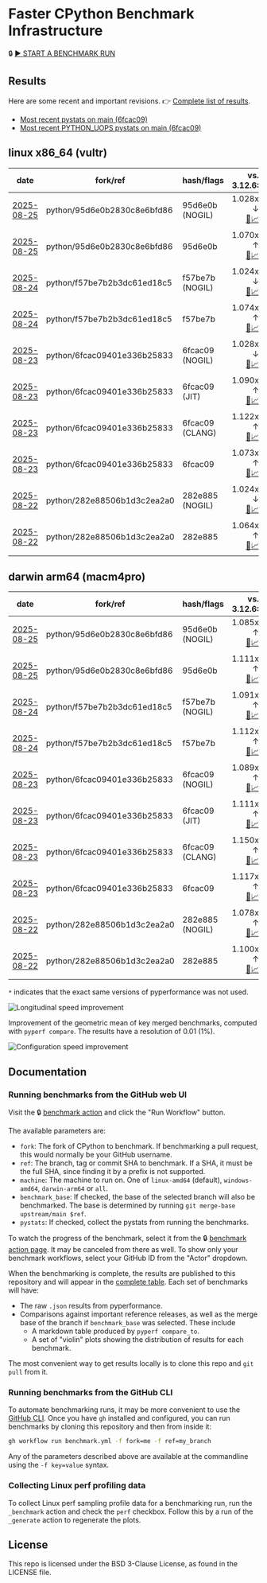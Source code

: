 # Faster CPython Benchmark Infrastructure

🔒 [▶️ START A BENCHMARK RUN](../../actions/workflows/benchmark.yml)

## Results

Here are some recent and important revisions. 👉 [Complete list of results](RESULTS.md).

<!-- START table -->
- [Most recent  pystats on main (6fcac09)](results/bm-20250823-3.15.0a0-6fcac09/bm-20250823-vultr-x86_64-python-6fcac09401e336b25833-3.15.0a0-6fcac09-pystats.md)
- [Most recent PYTHON_UOPS pystats on main (6fcac09)](results/bm-20250823-3.15.0a0-6fcac09-PYTHON_UOPS/bm-20250823-vultr-x86_64-python-6fcac09401e336b25833-3.15.0a0-6fcac09-pystats.md)

## linux x86_64 (vultr)
| date | fork/ref | hash/flags | vs. 3.12.6: | vs. 3.13.0rc2: | vs. base: |
| --- | --- | --- | ---: | ---: | ---: |
| [2025-08-25](results/bm-20250825-3.15.0a0-95d6e0b-NOGIL) | python/95d6e0b2830c8e6bfd86 | 95d6e0b (NOGIL) | 1.028x ↓<br>[📄](results/bm-20250825-3.15.0a0-95d6e0b-NOGIL/bm-20250825-vultr-x86_64-python-95d6e0b2830c8e6bfd86-3.15.0a0-95d6e0b-vs-3.12.6.md)[📈](results/bm-20250825-3.15.0a0-95d6e0b-NOGIL/bm-20250825-vultr-x86_64-python-95d6e0b2830c8e6bfd86-3.15.0a0-95d6e0b-vs-3.12.6.svg) | 1.061x ↓<br>[📄](results/bm-20250825-3.15.0a0-95d6e0b-NOGIL/bm-20250825-vultr-x86_64-python-95d6e0b2830c8e6bfd86-3.15.0a0-95d6e0b-vs-3.13.0rc2.md)[📈](results/bm-20250825-3.15.0a0-95d6e0b-NOGIL/bm-20250825-vultr-x86_64-python-95d6e0b2830c8e6bfd86-3.15.0a0-95d6e0b-vs-3.13.0rc2.svg) | 1.097x ↓<br>[📄](results/bm-20250825-3.15.0a0-95d6e0b-NOGIL/bm-20250825-vultr-x86_64-python-95d6e0b2830c8e6bfd86-3.15.0a0-95d6e0b-vs-base.md)[📈](results/bm-20250825-3.15.0a0-95d6e0b-NOGIL/bm-20250825-vultr-x86_64-python-95d6e0b2830c8e6bfd86-3.15.0a0-95d6e0b-vs-base.svg)[🧠](results/bm-20250825-3.15.0a0-95d6e0b-NOGIL/bm-20250825-vultr-x86_64-python-95d6e0b2830c8e6bfd86-3.15.0a0-95d6e0b-vs-base-mem.svg) |
| [2025-08-25](results/bm-20250825-3.15.0a0-95d6e0b) | python/95d6e0b2830c8e6bfd86 | 95d6e0b | 1.070x ↑<br>[📄](results/bm-20250825-3.15.0a0-95d6e0b/bm-20250825-vultr-x86_64-python-95d6e0b2830c8e6bfd86-3.15.0a0-95d6e0b-vs-3.12.6.md)[📈](results/bm-20250825-3.15.0a0-95d6e0b/bm-20250825-vultr-x86_64-python-95d6e0b2830c8e6bfd86-3.15.0a0-95d6e0b-vs-3.12.6.svg) | 1.034x ↑<br>[📄](results/bm-20250825-3.15.0a0-95d6e0b/bm-20250825-vultr-x86_64-python-95d6e0b2830c8e6bfd86-3.15.0a0-95d6e0b-vs-3.13.0rc2.md)[📈](results/bm-20250825-3.15.0a0-95d6e0b/bm-20250825-vultr-x86_64-python-95d6e0b2830c8e6bfd86-3.15.0a0-95d6e0b-vs-3.13.0rc2.svg) |  |
| [2025-08-24](results/bm-20250824-3.15.0a0-f57be7b-NOGIL) | python/f57be7b2b3dc61ed18c5 | f57be7b (NOGIL) | 1.024x ↓<br>[📄](results/bm-20250824-3.15.0a0-f57be7b-NOGIL/bm-20250824-vultr-x86_64-python-f57be7b2b3dc61ed18c5-3.15.0a0-f57be7b-vs-3.12.6.md)[📈](results/bm-20250824-3.15.0a0-f57be7b-NOGIL/bm-20250824-vultr-x86_64-python-f57be7b2b3dc61ed18c5-3.15.0a0-f57be7b-vs-3.12.6.svg) | 1.057x ↓<br>[📄](results/bm-20250824-3.15.0a0-f57be7b-NOGIL/bm-20250824-vultr-x86_64-python-f57be7b2b3dc61ed18c5-3.15.0a0-f57be7b-vs-3.13.0rc2.md)[📈](results/bm-20250824-3.15.0a0-f57be7b-NOGIL/bm-20250824-vultr-x86_64-python-f57be7b2b3dc61ed18c5-3.15.0a0-f57be7b-vs-3.13.0rc2.svg) | 1.097x ↓<br>[📄](results/bm-20250824-3.15.0a0-f57be7b-NOGIL/bm-20250824-vultr-x86_64-python-f57be7b2b3dc61ed18c5-3.15.0a0-f57be7b-vs-base.md)[📈](results/bm-20250824-3.15.0a0-f57be7b-NOGIL/bm-20250824-vultr-x86_64-python-f57be7b2b3dc61ed18c5-3.15.0a0-f57be7b-vs-base.svg)[🧠](results/bm-20250824-3.15.0a0-f57be7b-NOGIL/bm-20250824-vultr-x86_64-python-f57be7b2b3dc61ed18c5-3.15.0a0-f57be7b-vs-base-mem.svg) |
| [2025-08-24](results/bm-20250824-3.15.0a0-f57be7b) | python/f57be7b2b3dc61ed18c5 | f57be7b | 1.074x ↑<br>[📄](results/bm-20250824-3.15.0a0-f57be7b/bm-20250824-vultr-x86_64-python-f57be7b2b3dc61ed18c5-3.15.0a0-f57be7b-vs-3.12.6.md)[📈](results/bm-20250824-3.15.0a0-f57be7b/bm-20250824-vultr-x86_64-python-f57be7b2b3dc61ed18c5-3.15.0a0-f57be7b-vs-3.12.6.svg) | 1.038x ↑<br>[📄](results/bm-20250824-3.15.0a0-f57be7b/bm-20250824-vultr-x86_64-python-f57be7b2b3dc61ed18c5-3.15.0a0-f57be7b-vs-3.13.0rc2.md)[📈](results/bm-20250824-3.15.0a0-f57be7b/bm-20250824-vultr-x86_64-python-f57be7b2b3dc61ed18c5-3.15.0a0-f57be7b-vs-3.13.0rc2.svg) |  |
| [2025-08-23](results/bm-20250823-3.15.0a0-6fcac09-NOGIL) | python/6fcac09401e336b25833 | 6fcac09 (NOGIL) | 1.028x ↓<br>[📄](results/bm-20250823-3.15.0a0-6fcac09-NOGIL/bm-20250823-vultr-x86_64-python-6fcac09401e336b25833-3.15.0a0-6fcac09-vs-3.12.6.md)[📈](results/bm-20250823-3.15.0a0-6fcac09-NOGIL/bm-20250823-vultr-x86_64-python-6fcac09401e336b25833-3.15.0a0-6fcac09-vs-3.12.6.svg) | 1.060x ↓<br>[📄](results/bm-20250823-3.15.0a0-6fcac09-NOGIL/bm-20250823-vultr-x86_64-python-6fcac09401e336b25833-3.15.0a0-6fcac09-vs-3.13.0rc2.md)[📈](results/bm-20250823-3.15.0a0-6fcac09-NOGIL/bm-20250823-vultr-x86_64-python-6fcac09401e336b25833-3.15.0a0-6fcac09-vs-3.13.0rc2.svg) | 1.099x ↓<br>[📄](results/bm-20250823-3.15.0a0-6fcac09-NOGIL/bm-20250823-vultr-x86_64-python-6fcac09401e336b25833-3.15.0a0-6fcac09-vs-base.md)[📈](results/bm-20250823-3.15.0a0-6fcac09-NOGIL/bm-20250823-vultr-x86_64-python-6fcac09401e336b25833-3.15.0a0-6fcac09-vs-base.svg)[🧠](results/bm-20250823-3.15.0a0-6fcac09-NOGIL/bm-20250823-vultr-x86_64-python-6fcac09401e336b25833-3.15.0a0-6fcac09-vs-base-mem.svg) |
| [2025-08-23](results/bm-20250823-3.15.0a0-6fcac09-JIT) | python/6fcac09401e336b25833 | 6fcac09 (JIT) | 1.090x ↑<br>[📄](results/bm-20250823-3.15.0a0-6fcac09-JIT/bm-20250823-vultr-x86_64-python-6fcac09401e336b25833-3.15.0a0-6fcac09-vs-3.12.6.md)[📈](results/bm-20250823-3.15.0a0-6fcac09-JIT/bm-20250823-vultr-x86_64-python-6fcac09401e336b25833-3.15.0a0-6fcac09-vs-3.12.6.svg) | 1.054x ↑<br>[📄](results/bm-20250823-3.15.0a0-6fcac09-JIT/bm-20250823-vultr-x86_64-python-6fcac09401e336b25833-3.15.0a0-6fcac09-vs-3.13.0rc2.md)[📈](results/bm-20250823-3.15.0a0-6fcac09-JIT/bm-20250823-vultr-x86_64-python-6fcac09401e336b25833-3.15.0a0-6fcac09-vs-3.13.0rc2.svg) | 1.014x ↑<br>[📄](results/bm-20250823-3.15.0a0-6fcac09-JIT/bm-20250823-vultr-x86_64-python-6fcac09401e336b25833-3.15.0a0-6fcac09-vs-base.md)[📈](results/bm-20250823-3.15.0a0-6fcac09-JIT/bm-20250823-vultr-x86_64-python-6fcac09401e336b25833-3.15.0a0-6fcac09-vs-base.svg)[🧠](results/bm-20250823-3.15.0a0-6fcac09-JIT/bm-20250823-vultr-x86_64-python-6fcac09401e336b25833-3.15.0a0-6fcac09-vs-base-mem.svg) |
| [2025-08-23](results/bm-20250823-3.15.0a0-6fcac09-CLANG) | python/6fcac09401e336b25833 | 6fcac09 (CLANG) | 1.122x ↑<br>[📄](results/bm-20250823-3.15.0a0-6fcac09-CLANG/bm-20250823-vultr-x86_64-python-6fcac09401e336b25833-3.15.0a0-6fcac09-vs-3.12.6.md)[📈](results/bm-20250823-3.15.0a0-6fcac09-CLANG/bm-20250823-vultr-x86_64-python-6fcac09401e336b25833-3.15.0a0-6fcac09-vs-3.12.6.svg) | 1.085x ↑<br>[📄](results/bm-20250823-3.15.0a0-6fcac09-CLANG/bm-20250823-vultr-x86_64-python-6fcac09401e336b25833-3.15.0a0-6fcac09-vs-3.13.0rc2.md)[📈](results/bm-20250823-3.15.0a0-6fcac09-CLANG/bm-20250823-vultr-x86_64-python-6fcac09401e336b25833-3.15.0a0-6fcac09-vs-3.13.0rc2.svg) | 1.044x ↑<br>[📄](results/bm-20250823-3.15.0a0-6fcac09-CLANG/bm-20250823-vultr-x86_64-python-6fcac09401e336b25833-3.15.0a0-6fcac09-vs-base.md)[📈](results/bm-20250823-3.15.0a0-6fcac09-CLANG/bm-20250823-vultr-x86_64-python-6fcac09401e336b25833-3.15.0a0-6fcac09-vs-base.svg)[🧠](results/bm-20250823-3.15.0a0-6fcac09-CLANG/bm-20250823-vultr-x86_64-python-6fcac09401e336b25833-3.15.0a0-6fcac09-vs-base-mem.svg) |
| [2025-08-23](results/bm-20250823-3.15.0a0-6fcac09) | python/6fcac09401e336b25833 | 6fcac09 | 1.073x ↑<br>[📄](results/bm-20250823-3.15.0a0-6fcac09/bm-20250823-vultr-x86_64-python-6fcac09401e336b25833-3.15.0a0-6fcac09-vs-3.12.6.md)[📈](results/bm-20250823-3.15.0a0-6fcac09/bm-20250823-vultr-x86_64-python-6fcac09401e336b25833-3.15.0a0-6fcac09-vs-3.12.6.svg) | 1.037x ↑<br>[📄](results/bm-20250823-3.15.0a0-6fcac09/bm-20250823-vultr-x86_64-python-6fcac09401e336b25833-3.15.0a0-6fcac09-vs-3.13.0rc2.md)[📈](results/bm-20250823-3.15.0a0-6fcac09/bm-20250823-vultr-x86_64-python-6fcac09401e336b25833-3.15.0a0-6fcac09-vs-3.13.0rc2.svg) |  |
| [2025-08-22](results/bm-20250822-3.15.0a0-282e885-NOGIL) | python/282e88506b1d3c2ea2a0 | 282e885 (NOGIL) | 1.024x ↓<br>[📄](results/bm-20250822-3.15.0a0-282e885-NOGIL/bm-20250822-vultr-x86_64-python-282e88506b1d3c2ea2a0-3.15.0a0-282e885-vs-3.12.6.md)[📈](results/bm-20250822-3.15.0a0-282e885-NOGIL/bm-20250822-vultr-x86_64-python-282e88506b1d3c2ea2a0-3.15.0a0-282e885-vs-3.12.6.svg) | 1.057x ↓<br>[📄](results/bm-20250822-3.15.0a0-282e885-NOGIL/bm-20250822-vultr-x86_64-python-282e88506b1d3c2ea2a0-3.15.0a0-282e885-vs-3.13.0rc2.md)[📈](results/bm-20250822-3.15.0a0-282e885-NOGIL/bm-20250822-vultr-x86_64-python-282e88506b1d3c2ea2a0-3.15.0a0-282e885-vs-3.13.0rc2.svg) | 1.089x ↓<br>[📄](results/bm-20250822-3.15.0a0-282e885-NOGIL/bm-20250822-vultr-x86_64-python-282e88506b1d3c2ea2a0-3.15.0a0-282e885-vs-base.md)[📈](results/bm-20250822-3.15.0a0-282e885-NOGIL/bm-20250822-vultr-x86_64-python-282e88506b1d3c2ea2a0-3.15.0a0-282e885-vs-base.svg)[🧠](results/bm-20250822-3.15.0a0-282e885-NOGIL/bm-20250822-vultr-x86_64-python-282e88506b1d3c2ea2a0-3.15.0a0-282e885-vs-base-mem.svg) |
| [2025-08-22](results/bm-20250822-3.15.0a0-282e885) | python/282e88506b1d3c2ea2a0 | 282e885 | 1.064x ↑<br>[📄](results/bm-20250822-3.15.0a0-282e885/bm-20250822-vultr-x86_64-python-282e88506b1d3c2ea2a0-3.15.0a0-282e885-vs-3.12.6.md)[📈](results/bm-20250822-3.15.0a0-282e885/bm-20250822-vultr-x86_64-python-282e88506b1d3c2ea2a0-3.15.0a0-282e885-vs-3.12.6.svg) | 1.029x ↑<br>[📄](results/bm-20250822-3.15.0a0-282e885/bm-20250822-vultr-x86_64-python-282e88506b1d3c2ea2a0-3.15.0a0-282e885-vs-3.13.0rc2.md)[📈](results/bm-20250822-3.15.0a0-282e885/bm-20250822-vultr-x86_64-python-282e88506b1d3c2ea2a0-3.15.0a0-282e885-vs-3.13.0rc2.svg) |  |

## darwin arm64 (macm4pro)
| date | fork/ref | hash/flags | vs. 3.12.6: | vs. 3.13.0rc2: | vs. base: |
| --- | --- | --- | ---: | ---: | ---: |
| [2025-08-25](results/bm-20250825-3.15.0a0-95d6e0b-NOGIL) | python/95d6e0b2830c8e6bfd86 | 95d6e0b (NOGIL) | 1.085x ↑<br>[📄](results/bm-20250825-3.15.0a0-95d6e0b-NOGIL/bm-20250825-macm4pro-arm64-python-95d6e0b2830c8e6bfd86-3.15.0a0-95d6e0b-vs-3.12.6.md)[📈](results/bm-20250825-3.15.0a0-95d6e0b-NOGIL/bm-20250825-macm4pro-arm64-python-95d6e0b2830c8e6bfd86-3.15.0a0-95d6e0b-vs-3.12.6.svg) | 1.006x ↑<br>[📄](results/bm-20250825-3.15.0a0-95d6e0b-NOGIL/bm-20250825-macm4pro-arm64-python-95d6e0b2830c8e6bfd86-3.15.0a0-95d6e0b-vs-3.13.0rc2.md)[📈](results/bm-20250825-3.15.0a0-95d6e0b-NOGIL/bm-20250825-macm4pro-arm64-python-95d6e0b2830c8e6bfd86-3.15.0a0-95d6e0b-vs-3.13.0rc2.svg) | 1.026x ↓<br>[📄](results/bm-20250825-3.15.0a0-95d6e0b-NOGIL/bm-20250825-macm4pro-arm64-python-95d6e0b2830c8e6bfd86-3.15.0a0-95d6e0b-vs-base.md)[📈](results/bm-20250825-3.15.0a0-95d6e0b-NOGIL/bm-20250825-macm4pro-arm64-python-95d6e0b2830c8e6bfd86-3.15.0a0-95d6e0b-vs-base.svg)[🧠](results/bm-20250825-3.15.0a0-95d6e0b-NOGIL/bm-20250825-macm4pro-arm64-python-95d6e0b2830c8e6bfd86-3.15.0a0-95d6e0b-vs-base-mem.svg) |
| [2025-08-25](results/bm-20250825-3.15.0a0-95d6e0b) | python/95d6e0b2830c8e6bfd86 | 95d6e0b | 1.111x ↑<br>[📄](results/bm-20250825-3.15.0a0-95d6e0b/bm-20250825-macm4pro-arm64-python-95d6e0b2830c8e6bfd86-3.15.0a0-95d6e0b-vs-3.12.6.md)[📈](results/bm-20250825-3.15.0a0-95d6e0b/bm-20250825-macm4pro-arm64-python-95d6e0b2830c8e6bfd86-3.15.0a0-95d6e0b-vs-3.12.6.svg) | 1.031x ↑<br>[📄](results/bm-20250825-3.15.0a0-95d6e0b/bm-20250825-macm4pro-arm64-python-95d6e0b2830c8e6bfd86-3.15.0a0-95d6e0b-vs-3.13.0rc2.md)[📈](results/bm-20250825-3.15.0a0-95d6e0b/bm-20250825-macm4pro-arm64-python-95d6e0b2830c8e6bfd86-3.15.0a0-95d6e0b-vs-3.13.0rc2.svg) |  |
| [2025-08-24](results/bm-20250824-3.15.0a0-f57be7b-NOGIL) | python/f57be7b2b3dc61ed18c5 | f57be7b (NOGIL) | 1.091x ↑<br>[📄](results/bm-20250824-3.15.0a0-f57be7b-NOGIL/bm-20250824-macm4pro-arm64-python-f57be7b2b3dc61ed18c5-3.15.0a0-f57be7b-vs-3.12.6.md)[📈](results/bm-20250824-3.15.0a0-f57be7b-NOGIL/bm-20250824-macm4pro-arm64-python-f57be7b2b3dc61ed18c5-3.15.0a0-f57be7b-vs-3.12.6.svg) | 1.012x ↑<br>[📄](results/bm-20250824-3.15.0a0-f57be7b-NOGIL/bm-20250824-macm4pro-arm64-python-f57be7b2b3dc61ed18c5-3.15.0a0-f57be7b-vs-3.13.0rc2.md)[📈](results/bm-20250824-3.15.0a0-f57be7b-NOGIL/bm-20250824-macm4pro-arm64-python-f57be7b2b3dc61ed18c5-3.15.0a0-f57be7b-vs-3.13.0rc2.svg) | 1.020x ↓<br>[📄](results/bm-20250824-3.15.0a0-f57be7b-NOGIL/bm-20250824-macm4pro-arm64-python-f57be7b2b3dc61ed18c5-3.15.0a0-f57be7b-vs-base.md)[📈](results/bm-20250824-3.15.0a0-f57be7b-NOGIL/bm-20250824-macm4pro-arm64-python-f57be7b2b3dc61ed18c5-3.15.0a0-f57be7b-vs-base.svg)[🧠](results/bm-20250824-3.15.0a0-f57be7b-NOGIL/bm-20250824-macm4pro-arm64-python-f57be7b2b3dc61ed18c5-3.15.0a0-f57be7b-vs-base-mem.svg) |
| [2025-08-24](results/bm-20250824-3.15.0a0-f57be7b) | python/f57be7b2b3dc61ed18c5 | f57be7b | 1.112x ↑<br>[📄](results/bm-20250824-3.15.0a0-f57be7b/bm-20250824-macm4pro-arm64-python-f57be7b2b3dc61ed18c5-3.15.0a0-f57be7b-vs-3.12.6.md)[📈](results/bm-20250824-3.15.0a0-f57be7b/bm-20250824-macm4pro-arm64-python-f57be7b2b3dc61ed18c5-3.15.0a0-f57be7b-vs-3.12.6.svg) | 1.032x ↑<br>[📄](results/bm-20250824-3.15.0a0-f57be7b/bm-20250824-macm4pro-arm64-python-f57be7b2b3dc61ed18c5-3.15.0a0-f57be7b-vs-3.13.0rc2.md)[📈](results/bm-20250824-3.15.0a0-f57be7b/bm-20250824-macm4pro-arm64-python-f57be7b2b3dc61ed18c5-3.15.0a0-f57be7b-vs-3.13.0rc2.svg) |  |
| [2025-08-23](results/bm-20250823-3.15.0a0-6fcac09-NOGIL) | python/6fcac09401e336b25833 | 6fcac09 (NOGIL) | 1.089x ↑<br>[📄](results/bm-20250823-3.15.0a0-6fcac09-NOGIL/bm-20250823-macm4pro-arm64-python-6fcac09401e336b25833-3.15.0a0-6fcac09-vs-3.12.6.md)[📈](results/bm-20250823-3.15.0a0-6fcac09-NOGIL/bm-20250823-macm4pro-arm64-python-6fcac09401e336b25833-3.15.0a0-6fcac09-vs-3.12.6.svg) | 1.010x ↑<br>[📄](results/bm-20250823-3.15.0a0-6fcac09-NOGIL/bm-20250823-macm4pro-arm64-python-6fcac09401e336b25833-3.15.0a0-6fcac09-vs-3.13.0rc2.md)[📈](results/bm-20250823-3.15.0a0-6fcac09-NOGIL/bm-20250823-macm4pro-arm64-python-6fcac09401e336b25833-3.15.0a0-6fcac09-vs-3.13.0rc2.svg) | 1.027x ↓<br>[📄](results/bm-20250823-3.15.0a0-6fcac09-NOGIL/bm-20250823-macm4pro-arm64-python-6fcac09401e336b25833-3.15.0a0-6fcac09-vs-base.md)[📈](results/bm-20250823-3.15.0a0-6fcac09-NOGIL/bm-20250823-macm4pro-arm64-python-6fcac09401e336b25833-3.15.0a0-6fcac09-vs-base.svg)[🧠](results/bm-20250823-3.15.0a0-6fcac09-NOGIL/bm-20250823-macm4pro-arm64-python-6fcac09401e336b25833-3.15.0a0-6fcac09-vs-base-mem.svg) |
| [2025-08-23](results/bm-20250823-3.15.0a0-6fcac09-JIT) | python/6fcac09401e336b25833 | 6fcac09 (JIT) | 1.111x ↑<br>[📄](results/bm-20250823-3.15.0a0-6fcac09-JIT/bm-20250823-macm4pro-arm64-python-6fcac09401e336b25833-3.15.0a0-6fcac09-vs-3.12.6.md)[📈](results/bm-20250823-3.15.0a0-6fcac09-JIT/bm-20250823-macm4pro-arm64-python-6fcac09401e336b25833-3.15.0a0-6fcac09-vs-3.12.6.svg) | 1.030x ↑<br>[📄](results/bm-20250823-3.15.0a0-6fcac09-JIT/bm-20250823-macm4pro-arm64-python-6fcac09401e336b25833-3.15.0a0-6fcac09-vs-3.13.0rc2.md)[📈](results/bm-20250823-3.15.0a0-6fcac09-JIT/bm-20250823-macm4pro-arm64-python-6fcac09401e336b25833-3.15.0a0-6fcac09-vs-3.13.0rc2.svg) | 1.005x ↓<br>[📄](results/bm-20250823-3.15.0a0-6fcac09-JIT/bm-20250823-macm4pro-arm64-python-6fcac09401e336b25833-3.15.0a0-6fcac09-vs-base.md)[📈](results/bm-20250823-3.15.0a0-6fcac09-JIT/bm-20250823-macm4pro-arm64-python-6fcac09401e336b25833-3.15.0a0-6fcac09-vs-base.svg)[🧠](results/bm-20250823-3.15.0a0-6fcac09-JIT/bm-20250823-macm4pro-arm64-python-6fcac09401e336b25833-3.15.0a0-6fcac09-vs-base-mem.svg) |
| [2025-08-23](results/bm-20250823-3.15.0a0-6fcac09-CLANG) | python/6fcac09401e336b25833 | 6fcac09 (CLANG) | 1.150x ↑<br>[📄](results/bm-20250823-3.15.0a0-6fcac09-CLANG/bm-20250823-macm4pro-arm64-python-6fcac09401e336b25833-3.15.0a0-6fcac09-vs-3.12.6.md)[📈](results/bm-20250823-3.15.0a0-6fcac09-CLANG/bm-20250823-macm4pro-arm64-python-6fcac09401e336b25833-3.15.0a0-6fcac09-vs-3.12.6.svg) | 1.066x ↑<br>[📄](results/bm-20250823-3.15.0a0-6fcac09-CLANG/bm-20250823-macm4pro-arm64-python-6fcac09401e336b25833-3.15.0a0-6fcac09-vs-3.13.0rc2.md)[📈](results/bm-20250823-3.15.0a0-6fcac09-CLANG/bm-20250823-macm4pro-arm64-python-6fcac09401e336b25833-3.15.0a0-6fcac09-vs-3.13.0rc2.svg) | 1.031x ↑<br>[📄](results/bm-20250823-3.15.0a0-6fcac09-CLANG/bm-20250823-macm4pro-arm64-python-6fcac09401e336b25833-3.15.0a0-6fcac09-vs-base.md)[📈](results/bm-20250823-3.15.0a0-6fcac09-CLANG/bm-20250823-macm4pro-arm64-python-6fcac09401e336b25833-3.15.0a0-6fcac09-vs-base.svg)[🧠](results/bm-20250823-3.15.0a0-6fcac09-CLANG/bm-20250823-macm4pro-arm64-python-6fcac09401e336b25833-3.15.0a0-6fcac09-vs-base-mem.svg) |
| [2025-08-23](results/bm-20250823-3.15.0a0-6fcac09) | python/6fcac09401e336b25833 | 6fcac09 | 1.117x ↑<br>[📄](results/bm-20250823-3.15.0a0-6fcac09/bm-20250823-macm4pro-arm64-python-6fcac09401e336b25833-3.15.0a0-6fcac09-vs-3.12.6.md)[📈](results/bm-20250823-3.15.0a0-6fcac09/bm-20250823-macm4pro-arm64-python-6fcac09401e336b25833-3.15.0a0-6fcac09-vs-3.12.6.svg) | 1.036x ↑<br>[📄](results/bm-20250823-3.15.0a0-6fcac09/bm-20250823-macm4pro-arm64-python-6fcac09401e336b25833-3.15.0a0-6fcac09-vs-3.13.0rc2.md)[📈](results/bm-20250823-3.15.0a0-6fcac09/bm-20250823-macm4pro-arm64-python-6fcac09401e336b25833-3.15.0a0-6fcac09-vs-3.13.0rc2.svg) |  |
| [2025-08-22](results/bm-20250822-3.15.0a0-282e885-NOGIL) | python/282e88506b1d3c2ea2a0 | 282e885 (NOGIL) | 1.078x ↑<br>[📄](results/bm-20250822-3.15.0a0-282e885-NOGIL/bm-20250822-macm4pro-arm64-python-282e88506b1d3c2ea2a0-3.15.0a0-282e885-vs-3.12.6.md)[📈](results/bm-20250822-3.15.0a0-282e885-NOGIL/bm-20250822-macm4pro-arm64-python-282e88506b1d3c2ea2a0-3.15.0a0-282e885-vs-3.12.6.svg) | 1.000x ↓<br>[📄](results/bm-20250822-3.15.0a0-282e885-NOGIL/bm-20250822-macm4pro-arm64-python-282e88506b1d3c2ea2a0-3.15.0a0-282e885-vs-3.13.0rc2.md)[📈](results/bm-20250822-3.15.0a0-282e885-NOGIL/bm-20250822-macm4pro-arm64-python-282e88506b1d3c2ea2a0-3.15.0a0-282e885-vs-3.13.0rc2.svg) | 1.022x ↓<br>[📄](results/bm-20250822-3.15.0a0-282e885-NOGIL/bm-20250822-macm4pro-arm64-python-282e88506b1d3c2ea2a0-3.15.0a0-282e885-vs-base.md)[📈](results/bm-20250822-3.15.0a0-282e885-NOGIL/bm-20250822-macm4pro-arm64-python-282e88506b1d3c2ea2a0-3.15.0a0-282e885-vs-base.svg)[🧠](results/bm-20250822-3.15.0a0-282e885-NOGIL/bm-20250822-macm4pro-arm64-python-282e88506b1d3c2ea2a0-3.15.0a0-282e885-vs-base-mem.svg) |
| [2025-08-22](results/bm-20250822-3.15.0a0-282e885) | python/282e88506b1d3c2ea2a0 | 282e885 | 1.100x ↑<br>[📄](results/bm-20250822-3.15.0a0-282e885/bm-20250822-macm4pro-arm64-python-282e88506b1d3c2ea2a0-3.15.0a0-282e885-vs-3.12.6.md)[📈](results/bm-20250822-3.15.0a0-282e885/bm-20250822-macm4pro-arm64-python-282e88506b1d3c2ea2a0-3.15.0a0-282e885-vs-3.12.6.svg) | 1.021x ↑<br>[📄](results/bm-20250822-3.15.0a0-282e885/bm-20250822-macm4pro-arm64-python-282e88506b1d3c2ea2a0-3.15.0a0-282e885-vs-3.13.0rc2.md)[📈](results/bm-20250822-3.15.0a0-282e885/bm-20250822-macm4pro-arm64-python-282e88506b1d3c2ea2a0-3.15.0a0-282e885-vs-3.13.0rc2.svg) |  |


<!-- END table -->

`*` indicates that the exact same versions of pyperformance was not used.

![Longitudinal speed improvement](/longitudinal.svg)

Improvement of the geometric mean of key merged benchmarks, computed with `pyperf compare`.
The results have a resolution of 0.01 (1%).

![Configuration speed improvement](/configs.svg)

## Documentation

### Running benchmarks from the GitHub web UI

Visit the 🔒 [benchmark action](../../actions/workflows/benchmark.yml) and click the "Run Workflow" button.

The available parameters are:

- `fork`: The fork of CPython to benchmark.
  If benchmarking a pull request, this would normally be your GitHub username.
- `ref`: The branch, tag or commit SHA to benchmark.
  If a SHA, it must be the full SHA, since finding it by a prefix is not supported.
- `machine`: The machine to run on.
  One of `linux-amd64` (default), `windows-amd64`, `darwin-arm64` or `all`.
- `benchmark_base`: If checked, the base of the selected branch will also be benchmarked.
  The base is determined by running `git merge-base upstream/main $ref`.
- `pystats`: If checked, collect the pystats from running the benchmarks.

To watch the progress of the benchmark, select it from the 🔒 [benchmark action page](../../actions/workflows/benchmark.yml).
It may be canceled from there as well.
To show only your benchmark workflows, select your GitHub ID from the "Actor" dropdown.

When the benchmarking is complete, the results are published to this repository and will appear in the [complete table](RESULTS.md).
Each set of benchmarks will have:

- The raw `.json` results from pyperformance.
- Comparisons against important reference releases, as well as the merge base of the branch if `benchmark_base` was selected. These include
  - A markdown table produced by `pyperf compare_to`.
  - A set of "violin" plots showing the distribution of results for each benchmark.

The most convenient way to get results locally is to clone this repo and `git pull` from it.

### Running benchmarks from the GitHub CLI

To automate benchmarking runs, it may be more convenient to use the [GitHub CLI](https://cli.github.com/).
Once you have `gh` installed and configured, you can run benchmarks by cloning this repository and then from inside it:

```bash session
gh workflow run benchmark.yml -f fork=me -f ref=my_branch
```

Any of the parameters described above are available at the commandline using the `-f key=value` syntax.

### Collecting Linux perf profiling data

To collect Linux perf sampling profile data for a benchmarking run, run the `_benchmark` action and check the `perf` checkbox.
Follow this by a run of the `_generate` action to regenerate the plots.

## License

This repo is licensed under the BSD 3-Clause License, as found in the LICENSE file.
